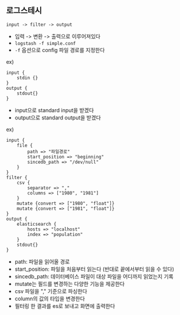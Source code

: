## 로그스테시

```
input -> filter -> output
```

- 입력 -> 변환 -> 출력으로 이루어져있다
- `logstash -f simple.conf`
- `-f` 옵션으로 config 파일 경로를 지정한다

ex)
```
input {
	stdin {}
}
output {
	stdout{}
}
```

- input으로 standard input을 받겠다
- output으로 standard output을 받겠다

ex)
```
input {
	file {
		path => "파일경로"
		start_position => "beginning"
		sincedb_path => "/dev/null"
	}
}
filter {
	csv {
		separator => ","
		columns => ["1980", "1981"]
	}
	mutate {convert => ["1980", "float"]}
	mutate {convert => ["1981", "float"]}
}
output {
	elasticsearch {
		hosts => "localhost"
		index => "population"
	}
	stdout{}
}
```

- path: 파일을 읽어올 경로
- start_position: 파일을 처음부터 읽는다 (반대로 끝에서부터 읽을 수 있다)
- sincedb_path: 데이터베이스 파일이 대상 파일을 어디까지 읽었는지 기록
- mutate는 필드를 변경하는 다양한 기능을 제공한다
- csv 파일을 "," 기준으로 파싱한다
- column의 값의 타입을 변경한다
- 필터링 한 결과를 es로 보내고 화면에 출력한다
